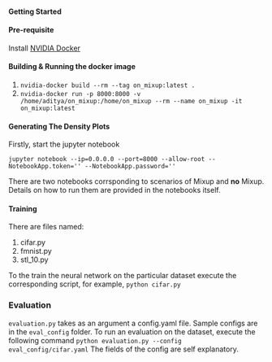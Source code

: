 


#### Getting Started

#### Pre-requisite

Install [NVIDIA Docker](https://github.com/NVIDIA/nvidia-docker)

#### Building & Running the docker image

1. `nvidia-docker build --rm --tag on_mixup:latest .`
2. `nvidia-docker run -p 8000:8000 -v /home/aditya/on_mixup:/home/on_mixup --rm --name on_mixup -it on_mixup:latest`

#### Generating The Density Plots

Firstly, start the jupyter notebook

`jupyter notebook --ip=0.0.0.0 --port=8000 --allow-root --NotebookApp.token='' --NotebookApp.password=''`

There are two notebooks corrsponding to scenarios of Mixup and **no** Mixup. Details on how to run them are provided in the notebooks itself. 

#### Training 

There are files named:

1. cifar.py
2. fmnist.py
3. stl_10.py 

To the train the neural network on the particular dataset execute the corresponding script, for example,
`python cifar.py`


### Evaluation

`evaluation.py` takes as an argument a config.yaml file. Sample configs are in the `eval_config` folder. To run an evaluation on the dataset, execute the following command
`python evaluation.py --config eval_config/cifar.yaml`
The fields of the config are self explanatory. 


  